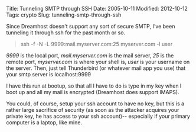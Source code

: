 Title: Tunneling SMTP through SSH
Date: 2005-10-11
Modified: 2012-10-12
Tags: crypto
Slug: tunneling-smtp-through-ssh

Since Dreamhost doesn't support any sort of secure SMTP, I've been tunneling it through ssh for the past month or so.

<blockquote>ssh -f -N -L 9999:mail.myserver.com:25 myserver.com -l user </blockquote>
<i>9999</i> is the local port, <i>mail.myserver.com</i> is the mail server, <i>25</i> is the remote port, <i>myserver.com</i> is where your shell is, <i>user</i> is your username on the server. Then, just tell Thunderbird (or whatever mail app you use) that your smtp server is localhost:9999

I have this run at bootup, so that all I have to do is type in my key when I boot up and all my mail is encrypted (Dreamhost does support IMAPS).

You could, of course, setup your ssh account to have no key, but this is a rather large sacrifice of security (as soon as the attacker acquires your private key, he has access to your ssh account)-- especially if your primary computer is a laptop, like mine.
